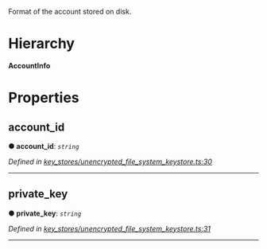 

Format of the account stored on disk.

# Hierarchy

**AccountInfo**

# Properties

<a id="account_id"></a>

##  account_id

**● account_id**: *`string`*

*Defined in [key_stores/unencrypted_file_system_keystore.ts:30](https://github.com/nearprotocol/nearlib/blob/4442cfe/src.ts/key_stores/unencrypted_file_system_keystore.ts#L30)*

___
<a id="private_key"></a>

##  private_key

**● private_key**: *`string`*

*Defined in [key_stores/unencrypted_file_system_keystore.ts:31](https://github.com/nearprotocol/nearlib/blob/4442cfe/src.ts/key_stores/unencrypted_file_system_keystore.ts#L31)*

___

